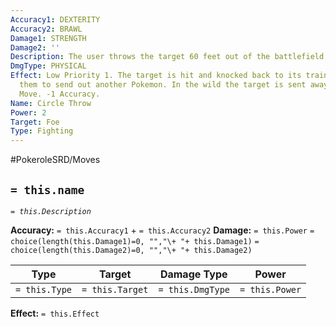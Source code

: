```yaml
---
Accuracy1: DEXTERITY
Accuracy2: BRAWL
Damage1: STRENGTH
Damage2: ''
Description: The user throws the target 60 feet out of the battlefield.
DmgType: PHYSICAL
Effect: Low Priority 1. The target is hit and knocked back to its trainer forcing
  them to send out another Pokemon. In the wild the target is sent away. Switcher
  Move. -1 Accuracy.
Name: Circle Throw
Power: 2
Target: Foe
Type: Fighting
---
```


#PokeroleSRD/Moves

## `= this.name` 
*`= this.Description`*

**Accuracy:** `= this.Accuracy1` + `= this.Accuracy2`
**Damage:** `= this.Power` `= choice(length(this.Damage1)=0, "","\+ "+ this.Damage1)` `= choice(length(this.Damage2)=0, "","\+ "+ this.Damage2)`

| Type          | Target          | Damage Type          | Power          |
| ------------- | --------------- | ---------------- | -------------- |
| `= this.Type` | `= this.Target` | `= this.DmgType` | `= this.Power` | 

**Effect:** `= this.Effect`
